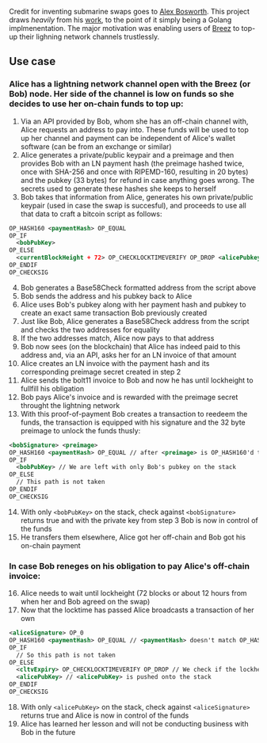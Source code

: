 Credit for inventing submarine swaps goes to [Alex Bosworth](https://github.com/alexbosworth). This project draws *heavily* from his [work](https://github.com/submarineswaps/swaps-service), to the point of it simply being a Golang implmenentation. The major motivation was enabling users of [Breez](https://github.com/breez/breezmobile) to top-up their lighning network channels trustlessly.

## Use case

### Alice has a lightning network channel open with the Breez (or Bob) node. Her side of the channel is low on funds so she decides to use her on-chain funds to top up:

1. Via an API provided by Bob, whom she has an off-chain channel with, Alice requests an address to pay into. These funds will be used to top up her channel and payment can be independent of Alice's wallet software (can be from an exchange or similar)
2. Alice generates a private/public keypair and a preimage and then provides Bob with an LN payment hash (the preimage hashed twice, once with SHA-256 and once with RIPEMD-160, resulting in 20 bytes) and the pubkey (33 bytes) for refund in case anything goes wrong. The secrets used to generate these hashes she keeps to herself
3. Bob takes that information from Alice, generates his own private/public keypair (used in case the swap is succesful), and proceeds to use all that data to craft a bitcoin script as follows:

```xml
OP_HASH160 <paymentHash> OP_EQUAL
OP_IF
  <bobPubKey>
OP_ELSE
  <currentBlockHeight + 72> OP_CHECKLOCKTIMEVERIFY OP_DROP <alicePubkey>
OP_ENDIF
OP_CHECKSIG
```

4. Bob generates a Base58Check formatted address from the script above
5. Bob sends the address and his pubkey back to Alice
6. Alice uses Bob's pubkey along with her payment hash and pubkey to create an exact same transaction Bob previously created
7. Just like Bob, Alice generates a Base58Check address from the script and checks the two addresses for equality
8. If the two addresses match, Alice now pays to that address
9. Bob now sees (on the blockchain) that Alice has indeed paid to this address and, via an API, asks her for an LN invoice of that amount
10. Alice creates an LN invoice with the payment hash and its corresponding preimage secret created in step 2
11. Alice sends the bolt11 invoice to Bob and now he has until lockheight to fullfill his obligation
12. Bob pays Alice's invoice and is rewarded with the preimage secret throught the lightning network
13. With this proof-of-payment Bob creates a transaction to reedeem the funds, the transaction is equipped with his signature and the 32 byte preimage to unlock the funds thusly:

```xml
<bobSignature> <preimage>
OP_HASH160 <paymentHash> OP_EQUAL // after <preimage> is OP_HASH160'd the OP_EQUAL evaluates to true 
OP_IF
  <bobPubKey> // We are left with only Bob's pubkey on the stack 
OP_ELSE
  // This path is not taken
OP_ENDIF
OP_CHECKSIG
```

14. With only `<bobPubKey>` on the stack, check against `<bobSignature>` returns true and with the private key from step 3 Bob is now in control of the funds
15. He transfers them elsewhere, Alice got her off-chain and Bob got his on-chain payment

### In case Bob reneges on his obligation to pay Alice's off-chain invoice:

16. Alice needs to wait until lockheight (72 blocks or about 12 hours from when her and Bob agreed on the swap)
17. Now that the locktime has passed Alice broadcasts a transaction of her own

```xml
<aliceSignature> OP_0
OP_HASH160 <paymentHash> OP_EQUAL // <paymentHash> doesn't match OP_HASH160'd OP_0
OP_IF
  // So this path is not taken
OP_ELSE
  <cltvExpiry> OP_CHECKLOCKTIMEVERIFY OP_DROP // We check if the lockheight had passed
  <alicePubKey> // <alicePubKey> is pushed onto the stack
OP_ENDIF
OP_CHECKSIG 
```

18. With only `<alicePubKey>` on the stack, check against `<aliceSignature>` returns true and Alice is now in control of the funds
19. Alice has learned her lesson and will not be conducting business with Bob in the future

